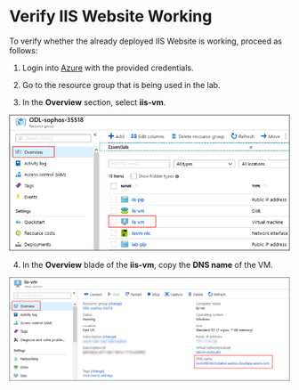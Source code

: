 
# Verify IIS Website Working

To verify whether the already deployed IIS Website is working, proceed as follows:  

1. Login into [Azure](https://portal.azure.com/) with the provided credentials.  
2. Go to the resource group that is being used in the lab.  

3. In the **Overview** section, select **iis-vm**.  
<img src="/images/select iis vm.png"/>  

4. In the **Overview** blade of the **iis-vm**, copy the **DNS name** of the VM.  
<img src="/images/copy dns of iis vm.png"/>    

